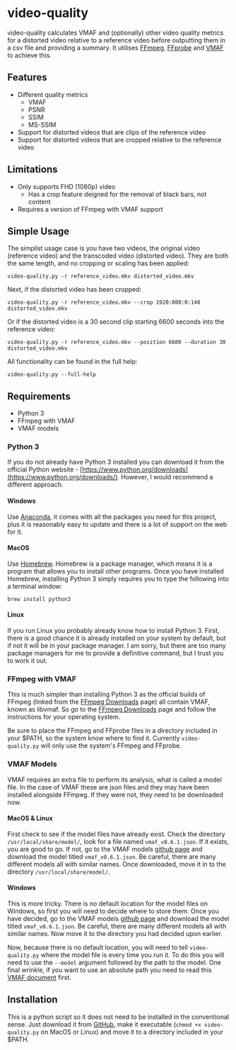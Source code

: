 # video-quality

video-quality calculates VMAF and (optionally) other video quality metrics for a distorted video relative to a reference video before outputting them in a csv file and providing a summary. It utilises [FFmpeg](https://ffmpeg.org), [FFprobe](https://ffmpeg.org) and [VMAF](https://github.com/Netflix/vmaf) to achieve this.

## Features
- Different quality metrics
	- VMAF
	- PSNR
	- SSIM
	- MS-SSIM
- Support for distorted videos that are clips of the reference video
- Support for distorted videos that are cropped relative to the reference video

## Limitations
- Only supports FHD (1080p) video
	- Has a crop feature deigned for the removal of black bars, not content
- Requires a version of FFmpeg with VMAF support



## Simple Usage
The simplist usage case is you have two videos, the original video (reference video) and the transcoded video (distorted video). They are both the same length, and no cropping or scaling has been applied:

`video-quality.py -r reference_video.mkv distorted_video.mkv`

Next, if the distorted video has been cropped:

`video-quality.py -r reference_video.mkv --crop 1920:800:0:140 distorted_video.mkv`

Or if the distorted video is a 30 second clip starting 6600 seconds into the reference video:

`video-quality.py -r reference_video.mkv --position 6600 --duration 30 distorted_video.mkv`

All functionality can be found in the full help:

`video-quality.py --full-help`



## Requirements
- Python 3
- FFmpeg with VMAF
- VMAF models

### Python 3
If you do not already have Python 3 installed you can download it from the official Python website - [https://www.python.org/downloads](https://www.python.org/downloads/). However, I would recommend a different approach.

#### Windows
Use [Anaconda](https://www.anaconda.com), it comes with all the packages you need for this project, plus it is reasonably easy to update and there is a lot of support on the web for it. 

#### MacOS
Use [Homebrew](https://brew.sh). Homebrew is a package manager, which means it is a program that allows you to install other programs. Once you have installed Homebrew, installing Python 3 simply requires you to type the following into a terminal window:

`brew install python3`

#### Linux
If you run Linux you probably already know how to install Python 3. First, there is a good chance it is already installed on your system by default, but if not it will be in your package manager. I am sorry, but there are too many package managers for me to provide a definitive command, but I trust you to work it out.

### FFmpeg with VMAF
This is much simpler than installing Python 3 as the official builds of FFmpeg (linked from the [FFmpeg Downloads](https://ffmpeg.org/download.html) page) all contain VMAF, known as libvmaf. So go to the [FFmpeg Downloads](https://ffmpeg.org/download.html) page and follow the instructions for your operating system.

Be sure to place the FFmpeg and FFprobe files in a directory included in your $PATH, so the system know where to find it. Currently `video-quality.py` will only use the system's FFmpeg and FFprobe.

### VMAF Models
VMAF requires an extra file to perform its analysis, what is called a model file. In the case of VMAF these are json files and they may have been installed alongside FFmpeg. If they were not, they need to be downloaded now.

#### MacOS & Linux
First check to see if the model files have already exist. Check the directory `/usr/local/share/model/`, look for a file named `vmaf_v0.6.1.json`. If it exists, you are good to go. If not, go to the VMAF models [github page](https://github.com/Netflix/vmaf/tree/master/model) and download the model titled `vmaf_v0.6.1.json`. Be careful, there are many different models all with similar names. Once downloaded, move it in to the directory `/usr/local/share/model/`.

#### Windows
This is more tricky. There is no default location for the model files on Windows, so first you will need to decide where to store them. Once you have decided, go to the VMAF models [github page](https://github.com/Netflix/vmaf/tree/master/model) and download the model titled `vmaf_v0.6.1.json`. Be careful, there are many different models all with similar names. Now move it to the directory you had decided upon earlier.

Now, because there is no default location, you will need to tell `video-quality.py` where the model file is every time you run it. To do this you will need to use the `--model` argument followed by the path to the model. One final wrinkle, if you want to use an absolute path you need to read this [VMAF document](https://github.com/Netflix/vmaf/blob/master/resource/doc/ffmpeg.md#note-about-the-model-path-on-windows) first.


## Installation
This is a python script so it does not need to be installed in the conventional sense. Just download it from [GitHub](https://github.com/martinpickett/video-quality), make it executable (`chmod +x video-quality.py` on MacOS or Linux) and move it to a directory included in your $PATH.









